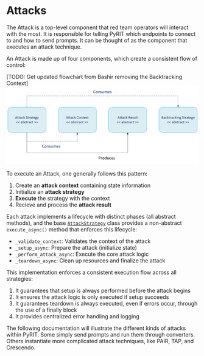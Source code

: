 # Attacks

The Attack is a top-level component that red team operators will interact with the most. It is responsible for telling PyRIT which endpoints to connect to and how to send prompts. It can be thought of as the component that executes an attack technique.

An Attack is made up of four components, which create a consistent flow of control:

[TODO: Get updated flowchart from Bashir removing the Backtracking Context]
![flow chart showing the architecture of pyrit attacks](pyrit_attack_architecture.png)

To execute an Attack, one generally follows this pattern:
1. Create an **attack context** containing state information
2. Initialize an **attack strategy**
3. **Execute** the strategy with the context
4. Recieve and process the **attack result**

Each attack implements a lifecycle with distinct phases (all abstract methods), and the base [`AttackStrategy`](pyrit/attacks/base/attack_strategy.py) class provides a non-abstract `execute_async()` method that enforces this lifecycle:
* `_validate_context`: Validates the context of the attack
* `_setup_async`: Prepare the attack (initialize state)
* `_perform_attack_async`: Execute the core attack logic
* `_teardown_async`: Clean up resources and finalize the attack

This implementation enforces a consistent execution flow across all strategies:
1. It guarantees that setup is always performed before the attack begins 
2. It ensures the attack logic is only executed if setup succeeds 
3. It guarantees teardown is always executed, even if errors occur, through the use of a finally block 
4. It provides centralized error handling and logging 

The following documentation will illustrate the different kinds of attacks within PyRIT. Some simply send prompts and run them through converters. Others instantiate more complicated attack techniques, like PAIR, TAP, and Crescendo.
